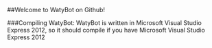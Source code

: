 ##Welcome to WatyBot on Github!

###Compiling WatyBot:
WatyBot is written in Microsoft Visual Studio Express 2012, so it should compile if you have Microsoft Visual Studio Express 2012
